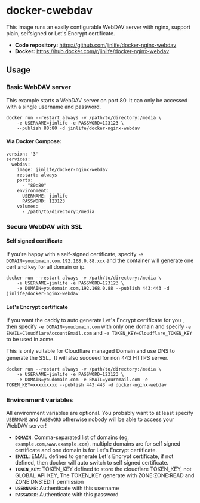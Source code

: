 # docker-cwebdav
This image runs an easily configurable WebDAV server with nginx, support plain, selfsigned or Let's Encrypt certificate.

* **Code repository:** https://github.com/jinlife/docker-nginx-webdav
* **Docker:** https://hub.docker.com/r/jinlife/docker-nginx-webdav
  
## Usage

### Basic WebDAV server

This example starts a WebDAV server on port 80. It can only be accessed with a single username and password. 

```
docker run --restart always -v /path/to/directory:/media \
    -e USERNAME=jinlife -e PASSWORD=123123 \
    --publish 80:80 -d jinlife/docker-nginx-webdav
```

#### Via Docker Compose:

```
version: '3'
services:
  webdav:
    image: jinlife/docker-nginx-webdav
    restart: always
    ports:
      - "80:80"
    environment:
      USERNAME: jinlife
      PASSWORD: 123123
    volumes:
      - /path/to/directory:/media

```
### Secure WebDAV with SSL

#### Self signed certificate
If you're happy with a self-signed certificate, specify `-e DOMAIN=youdomain.com,192.168.0.88,xxx` and the container will generate one cert and key for all domain or ip.

```
docker run --restart always -v /path/to/directory:/media \
    -e USERNAME=jinlife -e PASSWORD=123123 \
    -e DOMAIN=youdomain.com,192.168.0.88 --publish 443:443 -d jinlife/docker-nginx-webdav

```

#### Let's Encrypt certificate
If you want the caddy to auto generate Let's Encrypt certificate for you , then specify `-e DOMAIN=youdomain.com` with only one domain and specify `-e EMAIL=CloudflareAccountEmail.com` and `-e TOKEN_KEY=Cloudflare_TOKEN_KEY` to be used in acme.

This is only suitable for Cloudflare managed Domain and use DNS to generate the SSL。It will also succeed for non 443 HTTPS server.

```
docker run --restart always -v /path/to/directory:/media \
    -e USERNAME=jinlife -e PASSWORD=123123 \
    -e DOMAIN=youdomain.com -e EMAIL=youremail.com -e TOKEN_KEY=xxxxxxxxx --publish 443:443 -d docker-nginx-webdav

```

### Environment variables

All environment variables are optional. You probably want to at least specify `USERNAME` and `PASSWORD` otherwise nobody will be able to access your WebDAV server!

* **`DOMAIN`**: Comma-separated list of domains (eg, `example.com,www.example.com`). multiple domains are for self signed certificate and one domain is for Let's Encrypt certificate.
* **`EMAIL`**: EMAIL defined to generate Let's Encrypt certificate, if not defined, then docker will auto switch to self signed certificate.
* **`TOKEN_KEY`**: TOKEN_KEY defined to store the cloudflare TOKEN_KEY, not GLOBAL API KEY, The TOKEN_KEY generate with ZONE:ZONE:READ and ZONE:DNS:EDIT permission
* **`USERNAME`**: Authenticate with this username
* **`PASSWORD`**: Authenticate with this password
